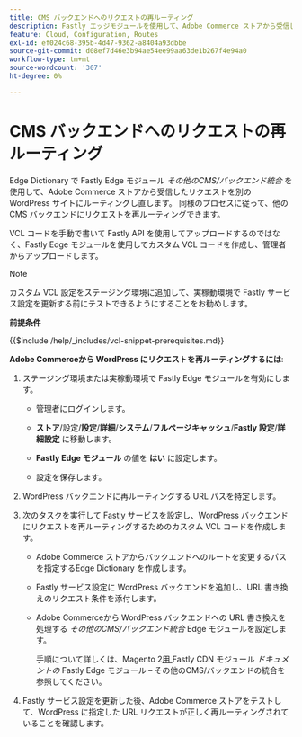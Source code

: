 ```yaml
---
title: CMS バックエンドへのリクエストの再ルーティング
description: Fastly エッジモジュールを使用して、Adobe Commerce ストアから受信したリクエストを別の WordPress サイトに再ルーティングする方法を説明します。
feature: Cloud, Configuration, Routes
exl-id: ef024c68-395b-4d47-9362-a8404a93dbbe
source-git-commit: d08ef7d46e3b94ae54ee99aa63de1b267f4e94a0
workflow-type: tm+mt
source-wordcount: '307'
ht-degree: 0%

---
```


# CMS バックエンドへのリクエストの再ルーティング

Edge Dictionary で Fastly Edge モジュール _その他のCMS/バックエンド統合_ を使用して、Adobe Commerce ストアから受信したリクエストを別の WordPress サイトにルーティングし直します。 同様のプロセスに従って、他のCMS バックエンドにリクエストを再ルーティングできます。

VCL コードを手動で書いて Fastly API を使用してアップロードするのではなく、Fastly Edge モジュールを使用してカスタム VCL コードを作成し、管理者からアップロードします。

>[!NOTE]
>
>カスタム VCL 設定をステージング環境に追加して、実稼動環境で Fastly サービス設定を更新する前にテストできるようにすることをお勧めします。

**前提条件**

{{$include /help/_includes/vcl-snippet-prerequisites.md}}

**Adobe Commerceから WordPress にリクエストを再ルーティングするには**:

1. ステージング環境または実稼動環境で Fastly Edge モジュールを有効にします。

   - 管理者にログインします。

   - **ストア**/設定/**設定**/**詳細**/**システム**/**フルページキャッシュ**/**Fastly 設定**/**詳細設定** に移動します。

   - **Fastly Edge モジュール** の値を **はい** に設定します。

   - 設定を保存します。

1. WordPress バックエンドに再ルーティングする URL パスを特定します。

1. 次のタスクを実行して Fastly サービスを設定し、WordPress バックエンドにリクエストを再ルーティングするためのカスタム VCL コードを作成します。

   - Adobe Commerce ストアからバックエンドへのルートを変更するパスを指定するEdge Dictionary を作成します。

   - Fastly サービス設定に WordPress バックエンドを追加し、URL 書き換えのリクエスト条件を添付します。

   - Adobe Commerceから WordPress バックエンドへの URL 書き換えを処理する _その他のCMS/バックエンド統合_ Edge モジュールを設定します。

     手順について詳しくは、Magento 2[&#x200B; 用 &#x200B;](https://github.com/fastly/fastly-magento2/blob/master/Documentation/Guides/Edge-Modules/EDGE-MODULE-OTHER-CMS-INTEGRATION.md)Fastly CDN モジュール _ドキュメントの_ Fastly Edge モジュール – その他のCMS/バックエンドの統合を参照してください。

1. Fastly サービス設定を更新した後、Adobe Commerce ストアをテストして、WordPress に指定した URL リクエストが正しく再ルーティングされていることを確認します。

<!-- Last updated from includes: 2025-01-27 17:16:28 -->
